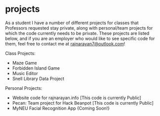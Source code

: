 # projects

As a student I have a number of different projects for classes that Professors requested stay private, 
along with personal/team projects for which the code currently needs to be private. These projects
are listed below, and if you are an employer who would like to see specific code for them, feel
free to contact me at rajnarayan7@outlook.com!

Class Projects:

- Maze Game
- Forbidden Island Game
- Music Editor
- Snell Library Data Project

Personal Projects:

- Website code for rajnarayan.info [This code is currently Public]
- Pecan: Team project for Hack Beanpot [This code is currently Public]
- MyNEU Facial Recognition App {Coming Soon!}
